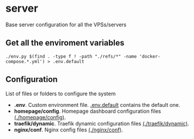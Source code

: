 # server

Base server configuration for all the VPSs/servers

## Get all the enviroment variables

```
./env.py $(find . -type f ! -path "./refs/*" -name 'docker-compose.*.yml') > .env.default
```

## Configuration

List of files or folders to configure the system

* __**.env**__. Custom environment file. [.env.default](.env.default) contains the default one.
* __**homepage/config**__. Homepage dashboard configuration files [(./homepage/config)](homepage/config).
* __**traefik/dynamic**__. Traefik dynamic configuration files [(./traefik/dynamic)](traefik/dynamic).
* __**nginx/conf**__. Nginx config files [(./nginx/conf)](nginx/conf).
